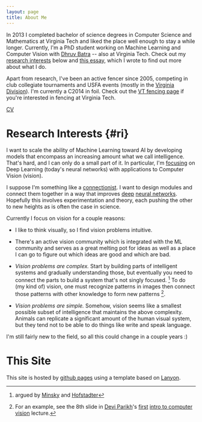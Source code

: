 ```yaml
---
layout: page
title: About Me
---
```


In 2013 I completed bachelor of science degrees in Computer Science and Mathematics
at Virginia Tech and liked the place well enough to stay a while longer.
Currently, I'm a PhD student working on Machine Learning and Computer Vision with
[Dhruv Batra][dhruv_page] -- also at Virginia Tech.
Check out my [research interests](#ri) below and [this essay](/2015/03/15/whyai/),
which I wrote to find out more about what I do.

[dhruv_page]: https://filebox.ece.vt.edu/~dbatra/

Apart from research, I've been an active fencer since 2005, competing in
club collegiate tournaments and USFA events (mostly in the
[Virginia Division][vadiv]). I'm currently a C2014 in foil.
Check out the [VT fencing page][vtfencing] if you're interested in
fencing at Virginia Tech.

[vadiv]: http://va-usfa.com/
[vtfencing]: http://www.fencing.org.vt.edu/

<a class="sidebar-nav-item" href="{{site.cv_url}}">CV</a>


Research Interests {#ri}
==================

I want to scale the ability of Machine Learning toward AI by developing models
that encompass an increasing amount what we call intelligence. That's hard,
and I can only do a small part of it. In particular, I'm
[focusing](https://www.youtube.com/watch?v=KWNBzAgAiMc) on Deep Learning
(today's neural networks) with applications to Computer Vision (vision).

I suppose I'm something like a [connectionist](http://en.wikipedia.org/wiki/Connectionism).
I want to design modules and connect them together in a way that improves
[deep](http://en.wikipedia.org/wiki/Deep_learning)
[neural networks](http://en.wikipedia.org/wiki/Artificial_neural_network).
Hopefully this involves experimentation and theory, each pushing the other
to new heights as is often the case in science.


Currently I focus on vision for a couple reasons:

* I like to think visually, so I find vision problems intuitive.

* There's an active vision community which is integrated with the ML community
and serves as a great melting pot for ideas as well as a place I can go
to figure out which ideas are good and which are bad.

* _Vision problems are complex._ Start by building parts of intelligent
systems and gradually understanding those, but eventually you need to connect
the parts to build a system that's not singly focused. [^parts]
To do (my kind of) vision, one must recognize patterns in images then connect
those patterns with other knowledge to form new patterns [^complex_vision].

* _Vision problems are simple._ Somehow, vision seems like a smallest
possible subset of intelligence that maintains the above complexity.
Animals can replicate a significant amount of the human visual system, but
they tend not to be able to do things like write and speak language.

I'm still fairly new to the field, so all this could change in a couple years :)

[^parts]: argued by [Minsky](http://en.wikipedia.org/wiki/Society_of_Mind) and [Hofstadter](http://en.wikipedia.org/wiki/G%C3%B6del,_Escher,_Bach)

[^complex_vision]: For an example, see the 8th slide in
    [Devi Parikh][devi_page]'s [first][cv_lecture1]
    [intro to computer vision][cv_intro_course] lecture.

[devi_page]: https://filebox.ece.vt.edu/~parikh/
[cv_lecture1]: https://filebox.ece.vt.edu/~F13ECE5554/lectures/parikh_lecture1_intro.pptx
[cv_intro_course]: https://filebox.ece.vt.edu/~F13ECE5554/


This Site
===
This site is hosted by [github pages](https://pages.github.com/) using a
template based on [Lanyon](http://lanyon.getpoole.com/).
